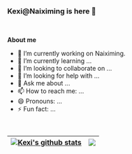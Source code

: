 ### Kexi@Naiximing is here 👋


<br />

**About me**


- 🔭 I’m currently working on Naiximing.
- 🌱 I’m currently learning ...
- 👯 I’m looking to collaborate on ...
- 🤔 I’m looking for help with ...
- 💬 Ask me about ...
- 📫 How to reach me: ...
- 😄 Pronouns: ...
- ⚡ Fun fact: ...


<br />


| <a href="https://github.com/anuraghazra/github-readme-stats"><img align="center" src="https://github-readme-stats.vercel.app/api?username=AxsPlayer&show_icons=true&include_all_commits=true&theme=buefy&hide_border=true" alt="Kexi's github stats" /></a> | <a href="https://github.com/anuraghazra/github-readme-stats"><img align="center" src="https://github-readme-stats.vercel.app/api/top-langs/?username=AxsPlayer&layout=compact&theme=buefy&hide_border=true" /></a> |
| ------------- | ------------- |
